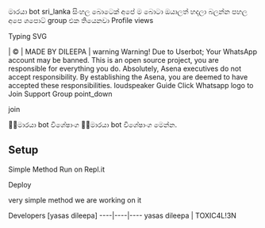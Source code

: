 මාරයා bot sri_lanka සිංහල බොටෙක් අපේ ම බොටා
ඔයාලත් හදලා බලන්න පහල අපෙ ශපොට් group එක තියෙනවා Profile views

Typing SVG

   | © | MADE BY DILEEPA |
warning Warning!
Due to Userbot; Your WhatsApp account may be banned.
This is an open source project, you are responsible for everything you do. 
Absolutely, Asena executives do not accept responsibility.
By establishing the Asena, you are deemed to have accepted these responsibilities.
loudspeaker Guide
Click Whatsapp logo to Join Support Group point_down

join

🐱‍👤මාරයා bot විශේෂාංග
🐱‍👤මාරයා bot විශේෂාංග මෙන්න. 

## Setup
Simple Method
Run on Repl.it

Deploy

very simple method
we are working on it

Developers
[yasas dileepa] ----|----|---- yasas dileepa | TOXIC4L!3N
